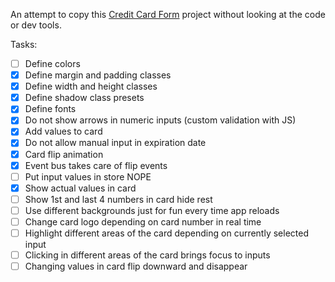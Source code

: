 An attempt to copy this [Credit Card Form](https://codepen.io/JavaScriptJunkie/full/YzzNGeR) project without looking at the code or dev tools.

Tasks:

- [ ] Define colors
- [x] Define margin and padding classes
- [x] Define width and height classes
- [x] Define shadow class presets
- [x] Define fonts
- [x] Do not show arrows in numeric inputs (custom validation with JS)
- [x] Add values to card
- [x] Do not allow manual input in expiration date
- [x] Card flip animation
- [x] Event bus takes care of flip events
- [ ] Put input values in store NOPE
- [x] Show actual values in card
- [ ] Show 1st and last 4 numbers in card hide rest
- [ ] Use different backgrounds just for fun every time app reloads
- [ ] Change card logo depending on card number in real time
- [ ] Highlight different areas of the card depending on currently selected input
- [ ] Clicking in different areas of the card brings focus to inputs
- [ ] Changing values in card flip downward and disappear